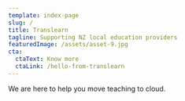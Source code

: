 ```yaml
---
template: index-page
slug: /
title: Translearn
tagline: Supporting NZ local education providers
featuredImage: /assets/asset-9.jpg
cta:
  ctaText: Know more
  ctaLink: /hello-from-translearn
---
```

We are here to help you move teaching to cloud.